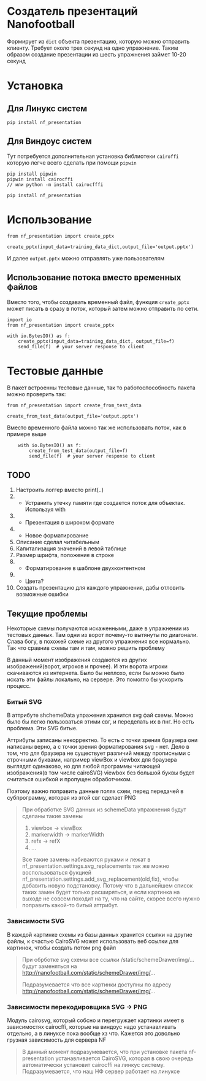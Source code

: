 # Создатель презентаций Nanofootball

Формирует из `dict` объекта презентацию, которую можно отправить клиенту. Требует около трех секунд на одно упражнение. Таким образом создание презентации из шесть упражнения займет 10-20 секунд

# Установка

## Для Линукс систем

    pip install nf_presentation

## Для Виндоус систем

Тут потребуется дополнительная установка библиотеки `cairoffi` которую легче всего сделать при помощи `pipwin`

    pip install pipwin
    pipwin install cairocffi
    // или python -m install cairocfffi

    pip install nf_presentation

# Использование

    from nf_presentation import create_pptx

    create_pptx(input_data=training_data_dict,output_file='output.pptx')

И далее `output.pptx` можно отправлять уже пользователям

## Использование потока вместо временных файлов

Вместо того, чтобы создавать временный файл, функция `create_pptx` может писать в сразу в поток, который затем можно отправить по сети. 

    import io
    from nf_presentation import create_pptx

    with io.BytesIO() as f:
        create_pptx(input_data=training_data_dict, output_file=f)
        send_file(f)  # your server response to client
    

# Тестовые данные

В пакет встроенны тестовые данные, так то работоспособность пакета можно проверить так:


    from nf_presentation import create_from_test_data

    create_from_test_data(output_file='output.pptx')

Вместо временного файла можно так же использовать поток, как в примере выше

        with io.BytesIO() as f:
            create_from_test_data(output_file=f)
            send_file(f)  # your server response to client

## TODO

1. Настроить логгер вместо print(..)
1. + Устранить утечку памяти где создается поток для объектак. Используя with
2. + Презентация в широком формате
3. + Новое форматирование 
4. Описание сделал читабельным
5. Капитализация значений в левой таблице
6. Размер шрифта, положение в строке
7. + Форматирование в шаблоне двухконтентном
8. + Цвета?
9. Cоздать презентацию для каждого упражнения, дабы отловить возможные ошибки

## Текущие проблемы

Некоторые схемы получаются искаженными, даже в упражнении из тестовых данных. Там одни из ворот почему-то вытянуты по диагонали. Слава богу, в похожей схеме из другого упражнения все нормально. Так что сравнив схемы там и там, можно решить проблему

В данный момент изображения создаются из других изображений(ворот, игроков и прочее). И эти ворота игроки скачиваются из интернета. Было бы неплохо, если бы можно было искать эти файлы локально, на сервере. Это помогло бы ускорить процесс. 

### Битый SVG

В аттрибуте shchemeData упражения хранится svg фай схемы. Можно было бы легко пользоваться этими свг, и переделать их в пнг. Но есть проблема. Эти SVG битые. 

Аттрибуты записаны некорректно. То есть с точки зрения браузера они написаны верно, а с точки зрения форматирования svg - нет. Дело в том, что для браузера не существует различий между прописными с строчными буквами, например viewBox и viewbox для браузера выглядят одинаково, но для любой программы читающей изображения(в том числе cairoSVG) viewbox без большой буквы будет считаться ошибкой и пропущен обработчиком.

Поэтому важно поправить данные полях схем, перед передачей в субпрограмму, которая из этой свг сделает PNG
> При обработке SVG данных из schemeData упражнения будут сделаны такие замены
> 1. viewbox -> viewBox
> 2. markerwidth -> markerWidth
> 3. refx -> refX
> 4. ...
> 
> Все такие замены набиваются руками и лежат в nf_presentation.settings.svg_replacements
> так же можно воспользоваться фукцией nf_presentation.settings.add_svg_replacement(old,fix), чтобы добавить новую подстановку. Потому что в дальнейшем список таких замен будет только расширяться, и если картинка на выходе не совсем походит на ту, что на сайте, скорее всего нужно поправить какой-то битый аттрибут.



### Зависимости SVG

В каждой картинке схемы из базы данных хранится ссылки на другие файлы, к счастью CairoSVG может использовать веб ссылки для картинок, чтобы создать потом png файл

> При обрботке svg схемы все ссылки /static/schemeDrawer/img/... будут заменяться на http://nanofootball.com/static/schemeDrawer/img/...
> 
> Подразумевается что все картинки доступны по адресу http://nanofootball.com/static/schemeDrawer/img/...

### Зависимости перекодировщика SVG -> PNG 

Модуль cairosvg, который собсно и перегружает картинки имеет в зависимостях cairocffi, которые на виндоус надо устанавливать отдельно, а в линуксе пока вообще хз что. Кажется это довольно грузная зависимость для сервера NF

> В данный момент подразумевается, что при установке пакета nf-presentation устанавливается CairoSVG, которая в свою очередь автоматически установит cairocffi на линкус систему. Подразумевается, что наш НФ сервер работает на линуксе